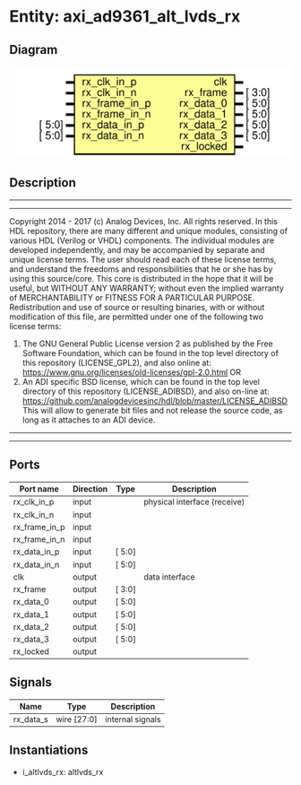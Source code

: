 # Entity: axi_ad9361_alt_lvds_rx

## Diagram

![Diagram](axi_ad9361_alt_lvds_rx.svg "Diagram")
## Description

***************************************************************************
 ***************************************************************************
 Copyright 2014 - 2017 (c) Analog Devices, Inc. All rights reserved.
 In this HDL repository, there are many different and unique modules, consisting
 of various HDL (Verilog or VHDL) components. The individual modules are
 developed independently, and may be accompanied by separate and unique license
 terms.
 The user should read each of these license terms, and understand the
 freedoms and responsibilities that he or she has by using this source/core.
 This core is distributed in the hope that it will be useful, but WITHOUT ANY
 WARRANTY; without even the implied warranty of MERCHANTABILITY or FITNESS FOR
 A PARTICULAR PURPOSE.
 Redistribution and use of source or resulting binaries, with or without modification
 of this file, are permitted under one of the following two license terms:
   1. The GNU General Public License version 2 as published by the
      Free Software Foundation, which can be found in the top level directory
      of this repository (LICENSE_GPL2), and also online at:
      <https://www.gnu.org/licenses/old-licenses/gpl-2.0.html>
 OR
   2. An ADI specific BSD license, which can be found in the top level directory
      of this repository (LICENSE_ADIBSD), and also on-line at:
      https://github.com/analogdevicesinc/hdl/blob/master/LICENSE_ADIBSD
      This will allow to generate bit files and not release the source code,
      as long as it attaches to an ADI device.
 ***************************************************************************
 ***************************************************************************
 
## Ports

| Port name     | Direction | Type   | Description                  |
| ------------- | --------- | ------ | ---------------------------- |
| rx_clk_in_p   | input     |        | physical interface (receive) |
| rx_clk_in_n   | input     |        |                              |
| rx_frame_in_p | input     |        |                              |
| rx_frame_in_n | input     |        |                              |
| rx_data_in_p  | input     | [ 5:0] |                              |
| rx_data_in_n  | input     | [ 5:0] |                              |
| clk           | output    |        | data interface               |
| rx_frame      | output    | [ 3:0] |                              |
| rx_data_0     | output    | [ 5:0] |                              |
| rx_data_1     | output    | [ 5:0] |                              |
| rx_data_2     | output    | [ 5:0] |                              |
| rx_data_3     | output    | [ 5:0] |                              |
| rx_locked     | output    |        |                              |
## Signals

| Name      | Type        | Description       |
| --------- | ----------- | ----------------- |
| rx_data_s | wire [27:0] | internal signals  |
## Instantiations

- i_altlvds_rx: altlvds_rx
